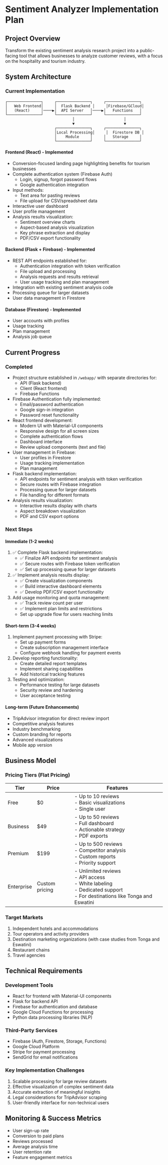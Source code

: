 # Sentiment Analyzer Implementation Plan

## Project Overview
Transform the existing sentiment analysis research project into a public-facing tool that allows businesses to analyze customer reviews, with a focus on the hospitality and tourism industry.

## System Architecture

### Current Implementation

```
┌───────────────┐     ┌───────────────┐     ┌───────────────┐
│   Web Frontend│     │  Flask Backend │     │Firebase/GCloud│
│   (React)     │────▶│  API Server   │────▶│   Functions   │
└───────────────┘     └───────────────┘     └───────────────┘
                              │                      │
                              ▼                      ▼
                      ┌───────────────┐     ┌───────────────┐
                      │Local Processing│     │  Firestore DB │
                      │    Module     │     │   Storage     │
                      └───────────────┘     └───────────────┘
```

#### Frontend (React) - Implemented
- Conversion-focused landing page highlighting benefits for tourism businesses
- Complete authentication system (Firebase Auth)
  - Login, signup, forgot password flows
  - Google authentication integration
- Input methods:
  - Text area for pasting reviews
  - File upload for CSV/spreadsheet data
- Interactive user dashboard
- User profile management
- Analysis results visualization:
  - Sentiment overview charts
  - Aspect-based analysis visualization
  - Key phrase extraction and display
  - PDF/CSV export functionality

#### Backend (Flask + Firebase) - Implemented
- REST API endpoints established for:
  - Authentication integration with token verification
  - File upload and processing
  - Analysis requests and results retrieval
  - User usage tracking and plan management
- Integration with existing sentiment analysis code
- Processing queue for larger datasets
- User data management in Firestore

#### Database (Firestore) - Implemented
- User accounts with profiles
- Usage tracking
- Plan management
- Analysis job queue

## Current Progress

### Completed
- Project structure established in `/webapp/` with separate directories for:
  - API (Flask backend)
  - Client (React frontend)
  - Firebase Functions
- Firebase Authentication fully implemented:
  - Email/password authentication
  - Google sign-in integration
  - Password reset functionality
- React frontend development:
  - Modern UI with Material-UI components
  - Responsive design for all screen sizes
  - Complete authentication flows
  - Dashboard interface
  - Review upload components (text and file)
- User management in Firebase:
  - User profiles in Firestore
  - Usage tracking implementation
  - Plan management
- Flask backend implementation:
  - API endpoints for sentiment analysis with token verification
  - Secure routes with Firebase integration
  - Processing queue for larger datasets
  - File handling for different formats
- Analysis results visualization:
  - Interactive results display with charts
  - Aspect breakdown visualization
  - PDF and CSV export options

### Next Steps

#### Immediate (1-2 weeks)
1. ✅ Complete Flask backend implementation:
   - ✅ Finalize API endpoints for sentiment analysis
   - ✅ Secure routes with Firebase token verification
   - ✅ Set up processing queue for larger datasets
2. ✅ Implement analysis results display:
   - ✅ Create visualization components
   - ✅ Build interactive dashboard elements
   - ✅ Develop PDF/CSV export functionality
3. Add usage monitoring and quota management:
   - ✅ Track review count per user
   - ✅ Implement plan limits and restrictions
   - Set up upgrade flow for users reaching limits

#### Short-term (3-4 weeks)
1. Implement payment processing with Stripe:
   - Set up payment forms
   - Create subscription management interface
   - Configure webhook handling for payment events
2. Develop reporting functionality:
   - Create detailed report templates
   - Implement sharing capabilities
   - Add historical tracking features
3. Testing and optimization:
   - Performance testing for large datasets
   - Security review and hardening
   - User acceptance testing

#### Long-term (Future Enhancements)
- TripAdvisor integration for direct review import
- Competitive analysis features
- Industry benchmarking
- Custom branding for reports
- Advanced visualizations
- Mobile app version

## Business Model

### Pricing Tiers (Flat Pricing)

| Tier       | Price          | Features                                           |
|------------|----------------|--------------------------------------------------- |
| Free       | $0             | - Up to 10 reviews<br>- Basic visualizations<br>- Single user |
| Business   | $49            | - Up to 50 reviews<br>- Full dashboard<br>- Actionable strategy<br>- PDF exports |
| Premium    | $199           | - Up to 500 reviews<br>- Competitor analysis<br>- Custom reports<br>- Priority support |
| Enterprise | Custom pricing | - Unlimited reviews<br>- API access<br>- White labeling<br>- Dedicated support<br>- For destinations like Tonga and Eswatini |

### Target Markets
1. Independent hotels and accommodations
2. Tour operators and activity providers
3. Destination marketing organizations (with case studies from Tonga and Eswatini)
4. Restaurant chains
5. Travel agencies

## Technical Requirements

### Development Tools
- React for frontend with Material-UI components
- Flask for backend API
- Firebase for authentication and database
- Google Cloud Functions for processing
- Python data processing libraries (NLP)

### Third-Party Services
- Firebase (Auth, Firestore, Storage, Functions)
- Google Cloud Platform
- Stripe for payment processing
- SendGrid for email notifications

### Key Implementation Challenges
1. Scalable processing for large review datasets
2. Effective visualization of complex sentiment data
3. Accurate extraction of meaningful insights
4. Legal considerations for TripAdvisor scraping
5. User-friendly interface for non-technical users

## Monitoring & Success Metrics
- User sign-up rate
- Conversion to paid plans
- Reviews processed
- Average analysis time
- User retention rate
- Feature engagement metrics 